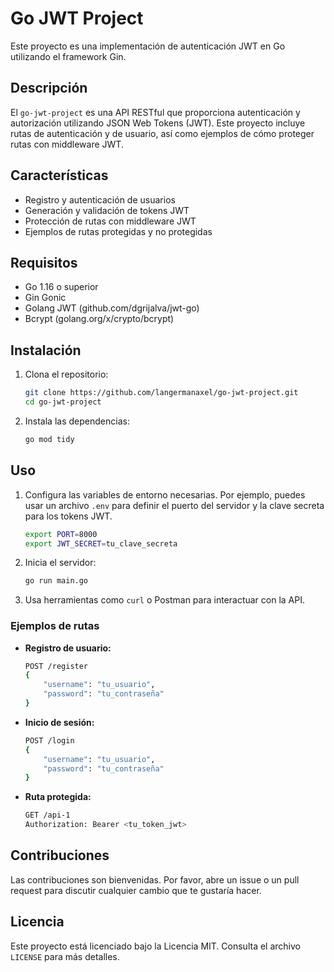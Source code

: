 # Go JWT Project

Este proyecto es una implementación de autenticación JWT en Go utilizando el framework Gin.

## Descripción

El `go-jwt-project` es una API RESTful que proporciona autenticación y autorización utilizando JSON Web Tokens (JWT). Este proyecto incluye rutas de autenticación y de usuario, así como ejemplos de cómo proteger rutas con middleware JWT.

## Características

- Registro y autenticación de usuarios
- Generación y validación de tokens JWT
- Protección de rutas con middleware JWT
- Ejemplos de rutas protegidas y no protegidas

## Requisitos

- Go 1.16 o superior
- Gin Gonic
- Golang JWT (github.com/dgrijalva/jwt-go)
- Bcrypt (golang.org/x/crypto/bcrypt)

## Instalación

1. Clona el repositorio:

   ```sh
   git clone https://github.com/langermanaxel/go-jwt-project.git
   cd go-jwt-project
   ```

2. Instala las dependencias:

   ```sh
   go mod tidy
   ```

## Uso

1. Configura las variables de entorno necesarias. Por ejemplo, puedes usar un archivo `.env` para definir el puerto del servidor y la clave secreta para los tokens JWT.

   ```sh
   export PORT=8000
   export JWT_SECRET=tu_clave_secreta
   ```

2. Inicia el servidor:

   ```sh
   go run main.go
   ```

3. Usa herramientas como `curl` o Postman para interactuar con la API.

### Ejemplos de rutas

- **Registro de usuario:**

  ```sh
  POST /register
  {
      "username": "tu_usuario",
      "password": "tu_contraseña"
  }
  ```

- **Inicio de sesión:**

  ```sh
  POST /login
  {
      "username": "tu_usuario",
      "password": "tu_contraseña"
  }
  ```

- **Ruta protegida:**

  ```sh
  GET /api-1
  Authorization: Bearer <tu_token_jwt>
  ```

## Contribuciones

Las contribuciones son bienvenidas. Por favor, abre un issue o un pull request para discutir cualquier cambio que te gustaría hacer.

## Licencia

Este proyecto está licenciado bajo la Licencia MIT. Consulta el archivo `LICENSE` para más detalles.
